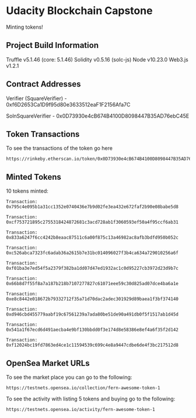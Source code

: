 # Udacity Blockchain Capstone

Minting tokens!

## Project Build Information
Truffle v5.1.46 (core: 5.1.46)
Solidity v0.5.16 (solc-js)
Node v10.23.0
Web3.js v1.2.1

## Contract Addresses
Verifier (SquareVerifier) - 0xf6D2653Ca1D9f95d80e3633512eaF1F2156Afa7C

SolnSquareVerifier - 0x0D73930e4cB674B4100D8098447B35AD76ebC45E

## Token Transactions
To see the transactions of the token go here
    
    https://rinkeby.etherscan.io/token/0x0D73930e4cB674B4100D8098447B35AD76ebC45E

## Minted Tokens
10 tokens minted:
    
    Transaction: 0x795c4e095b1a31cc1352e0740436e7b9d02fe3ea432e672faf2b90e08babe5d8
    
    Transaction: 0xcf753721895c2755318424872681c3acd728ab1f3060593ef50a4f95ccf6ab31
    
    Transaction: 0x833a6247f6cc4242b8eaac87511c6a00f875c13a46982ac8afb3bdfd950b052c
    
    Transaction: 0xc526abca7323fc6adab36a2615b7e31bc014096027f3b4ca634a729010256a6f
    
    Transaction: 0xf01ba3e7ed54f5a2379f382ba1dd07d47ed1932ac1c0d95227cb3972d23d9b7c
    
    Transaction: 0x66b8d7f55f8a7a187b218b7107277827c61071eee59c30d825ad07dce4ba6a1e
    
    Transaction: 0xe8c8442e018672b79332712f35a71d70dac2adec301929d89baea1f3bf374140
    
    Transaction: 0xd946cbd455779aabf19c67561239a7ada80be51de90a491db0f5f1517ab1d45d
    
    Transaction: 0x541a1f67ecd6d491aecba4e9bf130bbdd0f3e174d8e58386e8ef4a6f35f2d142
    
    Transaction: 0xf12024bc19fd7863ed4ce1c11594539c699c4e8a9447cdbe6de4f3bc217512d8

## OpenSea Market URLs
To see the market place you can go to the following:
   
    https://testnets.opensea.io/collection/fern-awesome-token-1

To see the activity with listing 5 tokens and buying go to the following:
   
    https://testnets.opensea.io/activity/fern-awesome-token-1